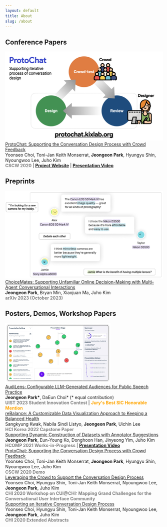 ```yaml
---
layout: default
title: About
slug: /about
---
```


<h2>Conference Papers</h2>
<div class="pub-container">
    <div class="pub-teaser-image">
            <img src="./assets/img/protochat-teaser.jpeg"/>
    </div>
    <div class="pub-contents">
        <a id="focus" class="pub-title" href="https://dl.acm.org/doi/10.1145/3432924">ProtoChat: Supporting the Conversation Design Process with Crowd Feedback</a> <br/>
        Yoonseo Choi, Toni-Jan Keith Monserrat, <b class="pub-me">Jeongeon Park</b>, Hyungyu Shin, Nyoungwoo Lee, Juho Kim <br>
        <b style="color:grey;margin:5px 0 0;"> CSCW 2020 | <a id="special" href="http://protochat.kixlab.org/">Project Website</a> | <a id="special" href="https://www.youtube.com/watch?v=oIBt3EkH-eE">Presentation Video</a> </b>
    </div>
</div>


<h2>Preprints</h2>
<div class="pub-container">
    <div class="pub-teaser-image">
    <img src="./assets/img/choicemates-teaser.jpg" />
    </div>
    <div class="pub-contents">
        <a id="focus" class="pub-title" href="https://arxiv.org/abs/2310.01331">ChoiceMates: Supporting Unfamiliar Online Decision-Making with Multi-Agent Conversational Interactions</a> <br/>
        <b class="pub-me">Jeongeon Park</b>, Bryan Min, Xiaojuan Ma, Juho Kim <br>
        <b style="color:grey;margin:5px 0 0;">  arXiv 2023 (October 2023) </b>
    </div>
</div>

<h2>Posters, Demos, Workshop Papers</h2>
<div class="pub-container">
    <div class="pub-teaser-image">
    <img src="./assets/img/audilens-teaser.jpg" />
    </div>
    <div class="pub-contents">
        <a id="focus" class="pub-title" href="https://dl.acm.org/doi/10.1145/3586182.3625114">AudiLens: Configurable LLM-Generated Audiences for Public Speech Practice</a> <br/>
        <b class="pub-me">Jeongeon Park*</b>, DaEun Choi* (* equal contribution) <br>
        <b style="color:grey;margin:5px 0 0;">UIST 2023 Student Innovation Contest |</b> <b style="color:orange;margin:5px 0 0;">Jury's Best SIC Honorable Mention </b>
    </div>
</div>

<div class="pub-container">
    <div class="pub-contents">
        <a id="focus" class="pub-title" href="/assets/pdf/HCIK_2022_reBalance.pdf">reBalance: A Customizable Data Visualization Approach to Keeping a Balanced Health</a> <br/>
        Sangkyung Kwak, Nabila Sindi Listyo, <b class="pub-me">Jeongeon Park</b>, Uichin Lee <br>
        <b style="color:grey;margin:5px 0 0;"> HCI Korea 2022 Capstone Paper </b>
    </div>
</div>

<div class="pub-container">
    <div class="pub-contents">
        <a id="focus" class="pub-title" href="https://www.humancomputation.com/assets/wips_demos/HCOMP_2021_paper_97.pdf">Supporting Dynamic Construction of Datasets with Annotator Suggestions</a> <br/>
        <b class="pub-me">Jeongeon Park</b>,  Eun-Young Ko, Donghoon Han, Jinyeong Yim, Juho Kim <br>
        <b style="color:grey;margin:5px 0 0;"> HCOMP 2021 Works-in-Progress | <a id="special" href="https://slideslive.com/38969666">Presentation Video</a> </b>
    </div>
</div>

<div class="pub-container">
    <div class="pub-contents">
        <a id="focus" class="pub-title" href="https://dl.acm.org/doi/10.1145/3406865.3418568">ProtoChat: Supporting the Conversation Design Process with Crowd Feedback</a> <br/>
        Yoonseo Choi, Toni-Jan Keith Monserrat, <b class="pub-me">Jeongeon Park</b>, Hyungyu Shin, Nyoungwoo Lee, Juho Kim <br>
        <b style="color:grey;margin:5px 0 0;"> CSCW 2020 Demo </b>
    </div>
</div>

<div class="pub-container">
    <div class="pub-contents">
        <a id="focus" class="pub-title" href="https://dl.acm.org/doi/10.1145/3405755.3406155">Leveraging the Crowd to Support the Conversation Design Process</a> <br/>
        Yoonseo Choi, Hyungyu Shin, Toni-Jan Keith Monserrat, Nyoungwoo Lee, <b class="pub-me">Jeongeon Park</b>, Juho Kim <br>
        <b style="color:grey;margin:5px 0 0;"> CHI 2020 Workshop on CUI@CHI: Mapping Grand Challenges for the Conversational User Interface Community </b>
    </div>
</div>

<div class="pub-container">
    <div class="pub-contents">
        <a id="focus" class="pub-title" href="https://arxiv.org/abs/2310.01331">Supporting an Iterative Conversation Design Process</a> <br/>
        Yoonseo Choi, Hyungyu Shin, Toni-Jan Keith Monserrat, Nyoungwoo Lee, <b class="pub-me">Jeongeon Park</b>, Juho Kim <br>
        <b style="color:grey;margin:5px 0 0;"> CHI 2020 Extended Abstracts </b>
    </div>
</div>
